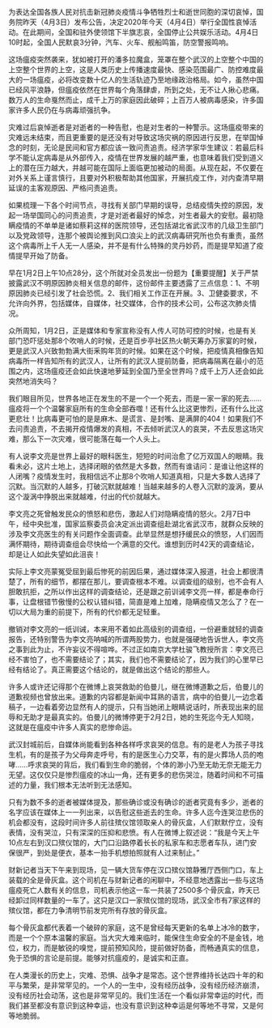 

为表达全国各族人民对抗击新冠肺炎疫情斗争牺牲烈士和逝世同胞的深切哀悼，国务院昨天（4月3日）发布公告，决定2020年今天（4月4日）举行全国性哀悼活动。在此期间，全国和驻外使领馆下半旗志哀，全国停止公共娱乐活动。4月4日10时起，全国人民默哀3分钟，汽车、火车、舰船鸣笛，防空警报鸣响。

这场瘟疫突然袭来，犹如被打开的潘多拉魔盒，笼罩在整个武汉的上空整个中国的上空整个世界的上空，这是人类历史上传播速度最快、感染范围最广、防控难度最大的一场瘟疫，必将改变数十亿人的生活轨迹乃至地缘政治格局。如今，虽然中国已经风平浪静，但瘟疫依然在世界每个角落肆虐，所到之处，无不让人揪心悲痛。数万人的生命戛然而止，成千上万的家庭因此破碎；上百万人被病毒感染，许多国家许多人民仍在与病毒顽强抗争。

灾难过后哀悼逝者是对逝者的一种告慰，也是对生者的一种警示。这场瘟疫带来的灾难远未结束，而且更重要的是还没有对导致这场灾祸的原因进行反思，在举国悼念的时刻，无论是民间和官方都应该一致问责追责。经济学家华生建议：若最后科学不能认定病毒是从外部传入，疫情在世界发展的越严重，也意味着我们受到道义上的潜在压力越大，并越可能在国际上面临更加被动的局面。从现在起，不仅要在对外关系上谨言慎行，且要对外积极帮助其他国家，开展抗疫工作，对内查清早期延误的主客观原因、严格问责追责。

如果梳理一下各个时间节点，寻找有关部门早期的误导，总结疫情失控的原因，发起一场举国同心的问责追责，才是对逝者最好的悼念，对生者最大的安慰。最初隐瞒疫情的不单单是诸如蔡莉这样的医院领导，还包括湖北省武汉市的几级卫生部门以及党政领导，连那个被舆论推到风口浪尖上的武汉病毒研究所也负有重责，虽然这个病毒所上千人无一人感染，并不是有什么特殊的灵丹妙药，而是提早知道了疫情提早开始了防备。

早在1月2日上午10点28分，这个所就对全员发出一份题为【重要提醒】关于严禁披露武汉不明原因肺炎相关信息的邮件，这份邮件主要透露了三点信息：1、不明原因肺炎已经引发了社会恐慌。2、我们相关工作正在开展。3、卫健委要求，不允许向外界，包括媒体，自媒体，社交媒体，合作的技术公司，公布这次肺炎情况。

众所周知，1月2日，正是媒体和专家宣称没有人传人可防可控的时候，也是有关部门恐吓惩处那8个吹哨人的时候，还是百步亭社区热火朝天筹办万家宴的时候，更是武汉人兴致勃勃满大街釆购年货的时候。如果在这个时候，把疫情真相像告知病毒所一样告知所有的武汉人，让所有的武汉人提前防备，把病毒隔离在最小的范围之内，这场瘟疫还会如此快速地萝延到全国乃至全世界吗？成千上万人还会如此突然地消失吗？

我们眼目所见，世界各地正在发生的不是一个一个死去，而是一家一家的死去……瘟疫将一个个温馨家庭所有的生命全部吞噬！还有什么比这更惨烈，还有什么比这更悲壮！比病毒更可怕的是是麻木、是谎言、是封嘴、是满屏的404！如果我们不去问责追责，不去揭开疫情爆发的真相，不去倾听武汉人的哀哭，不去反思这场灾难，那么下一次灾难，很可能落在每一个人头上。

有人说李文亮是世界上最好的眼科医生，短短的时间治愈了亿万双国人的眼睛。我看未必，这片土地上，选择闭眼的依然是大多数，然而有谁诘问：是谁让他这样的人闭嘴？疫情发生时，我相信远不止那8个吹哨人知道真相，只是大多数人选择了沉默。当沉默的人越多，打破沉默就越难！当越来越多的人卷入沉默的漩涡，要从这个漩涡中挣脱出来就越难，付出的代价就越大。

李文亮之死曾触发民众的愤怒和悲伤，激起人们对隐瞒疫情的怒火。2月7日中午，经中央批准，国家监察委员会决定派出调查组赴湖北省武汉市，就群众反映的涉及李文亮医生的有关问题作全面调查。此举显然是想抒缓民众的愤怒，人们因而满怀期待，期待调查组会尽快给一个满意的交代。谁想到历时42天的调查结论，却是让人如此失望如此沮丧！

实际上李文亮蒙冤受屈到最后惨死的前因后果，通过媒体深入报道，社会上都很清楚了，所有的细节，都摆在那儿，要调查根本不难。以调查组的级别，也不会有人胆敢抗拒，之所以作出这样的调查结论，还是跟之前训诫李文亮一样，都是奉命行事，让盘根错节傲慢的公权认错纠错，简直是难上加难，隐瞒疫情又怎么了？在一切以大局为重的前提下，所有的代价都无足轻重。

撤销对李文亮的一纸训诫，本来用不着如此高级别的调查组，一份避重就轻的调查报告，还特别警告为李文亮呐喊的所谓两股势力，也就是强硬地告诉世人，李文亮之事到此为止，不许妄议不得喧哗。不过正如南京大学杜骏飞教授所言：李文亮已经不害怕了，也不需要结论了；其实，我们也不需要结论了，因为我们的心里早已经有结论了。真正需要这个结论的，就是做出这个结论的那些人。

许多人或许还记得那个在微博上哀哭救助的伯曼儿，继在微博道歉之后，伯曼儿的道歉视频也曾放出来。道歉的内容都是新闻中耳熟的语言，病中的伯曼儿一边念着稿子，一边看着旁边显然有人的提示，只有当她闭上眼睛说话时，所表现出来的屈辱和无助才是最真实的。伯曼儿的微博停更于2月2日，她的生死迄今无人知晓，这就是在瘟疫中许多人真实的悲惨命运。

武汉封城前后，自媒体尚能看到各种各样呼求哀哭的信息。有的是老人为孩子寻找生机，有的是孩子为父母奔走呼号，有的是医生心力交萃，有的是火葬场人员的咆哮……呼求哀哭的背后，我们看到生命的脆弱，个体的渺小乃至无助无奈无能无力无望。这仅仅只是惨烈瘟疫的冰山一角，还有更多的悲伤哭泣，随着时间和不可描述的力量，我们根本无法听到无法感知。

只有为数不多的逝者被媒体提及，那些确诊或没有确诊的逝者究竟有多少，逝者的名字应该在媒体上一一列出来，以告慰这些逝去的生命。许多人迄今连哭泣悲伤的机会都没有，这段时间许多人前往殡仪馆领取亲人的骨灰盒，人们默默佇立，没有表情，没有哭泣，只有深深的压抑和悲愤。有人在微博上叙述说：“我是今天上午10点左右到汉口殡仪馆的，大门口沿路停着长长的私家车和志愿者车队，进门安保很严，到处是便衣，基本一抬手机想拍照就有人过来制止。”

财新记者当天下午来到现场，见一辆大货车停在汉口殡仪馆静雅厅西侧门口，车上装载的全是骨灰盒。这个司机在与财新记者的闲聊中，不经意地透露出一些与这场瘟疫死亡人数有关的信息，司机表示他这一车一共装了2500多个骨灰盒，昨天已经卸过同样数量的一车了。这只是汉口一家殡仪馆的现场，武汉全市有7家这样的殡仪馆，都在力争清明节前发完所有存放的骨灰盒。

每个骨灰盒都代表着一个破碎的家庭，这不是曾经每天更新的名单上冰冷的数字，而是一个个原本温馨的家庭。当大灾大难来临时，能保住生命安全的不是金钱，地位，权力，而是敏锐的嗅觉，提前预知风险，提前做好防备，而畅通真实的信息，免于恐惧的言论是前提。能够对抗瘟疫的，是诚实和正直。

在人类漫长的历史上，灾难、恐惧、战争才是常态。这个世界维持长达四十年的和平与繁荣，是非常罕见的。一个人的一生中，没有经历战争，没有经历经济崩溃，没有经历社会动荡，这也是非常罕见的。我们生活在一个看似非常幸运的时代，而我们甚至都没有意识到这种幸运，也没有意识到这种幸运是何等地不寻常，又是何等地脆弱。


